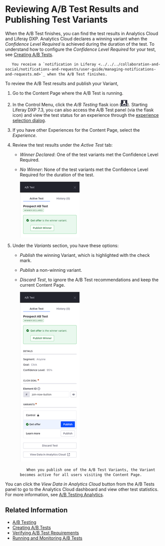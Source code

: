 # Reviewing A/B Test Results and Publishing Test Variants

When the A/B Test finishes, you can find the test results in Analytics Cloud and Liferay DXP. Analytics Cloud declares a winning variant when the *Confidence Level Required* is achieved during the duration of the test. To understand how to configure the *Confidence Level Required* for your test, see [Creating A/B Tests](./creating-ab-tests.md).

```tip::
   You receive a `notification in Liferay <../../../collaboration-and-social/notifications-and-requests/user-guide/managing-notifications-and-requests.md>`_ when the A/B Test finishes.
```

To review the A/B Test results and publish your Variant,

1. Go to the Content Page where the A/B Test is running.

1. In the Control Menu, click the *A/B Testing* flask icon (![A/B Test icon](../../../images/icon-ab-testing.png)). Starting Liferay DXP 7.3, you can also access the A/B Test panel (via the flask icon) and view the test status for an experience through the [experience selection dialog](../../personalizing-site-experience/experience-personalization/content-page-personalization.md).
1. If you have other Experiences for the Content Page, select the *Experience*.
1. Review the test results under the *Active Test* tab:

    * *Winner Declared*: One of the test variants met the Confidence Level Required.
    * *No Winner*: None of the test variants met the Confidence Level Required for the duration of the test.

        ![Review A/B Test Results from the A/B Test panel](reviewing-ab-test-results-and-publishing-test-variants/images/01.png)

1. Under the *Variants* section, you have these options:

    * *Publish* the winning Variant, which is highlighted with the check mark.
    * *Publish* a non-winning variant.
    * *Discard Test*, to ignore the A/B Test recommendations and keep the current Content Page.

        ![You can publish the winning Variant or discard the A/B Test results.](reviewing-ab-test-results-and-publishing-test-variants/images/02.png)

        ```note::
           When you publish one of the A/B Test Variants, the Variant becomes active for all users visiting the Content Page.
        ```

You can click the *View Data in Analytics Cloud* button from the A/B Tests panel to go to the Analytics Cloud dashboard and view other test statistics. For more information, see [A/B Testing Analytics](https://learn.liferay.com/analytics-cloud/latest/en/optimization/a-b-testing.html).

## Related Information

* [A/B Testing](./ab-testing.md)
* [Creating A/B Tests](./creating-ab-tests.md)
* [Verifying A/B Test Requirements](./verifying-ab-test-requirements.md)
* [Running and Monitoring A/B Tests](./running-and-monitoring-ab-tests)
